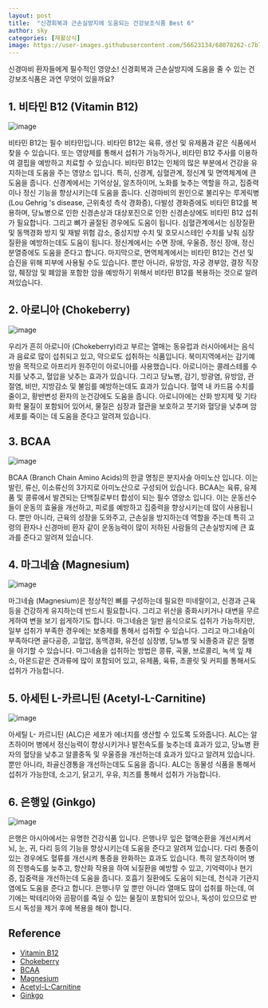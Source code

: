 ```yaml
---
layout: post
title:  "신경회복과 근손실방지에 도움되는 건강보조식품 Best 6"
author: sky
categories: [재활상식]
image: https://user-images.githubusercontent.com/56623134/68078262-c7b7f180-fe15-11e9-9f6f-2feb8993bddc.png
---
```


신경마비 환자들에게 필수적인 영양소! 신경회복과 근손실방지에 도움을 줄 수 있는 건강보조식품은 과연 무엇이 있을까요?


## 1. 비타민 B12 (Vitamin B12)

![image](https://user-images.githubusercontent.com/56623134/68073558-d0d49e80-fdd4-11e9-9944-afe020e2ffce.png)

비타민 B12는 필수 비타민입니다. 비타민 B12는 육류, 생선 및 유제품과 같은 식품에서 찾을 수 있습니다. 또는 영양제를 통해서 섭취가 가능하거나, 비타민 B12 주사를 이용하여 결핍을 예방하고 치료할 수 있습니다. 비타민 B12는 인체의 많은 부분에서 건강을 유지하는데 도움을 주는 영양소 입니다. 특히, 신경계, 심혈관계, 정신계 및 면역체계에 큰 도움을 줍니다. 신경계에서는 기억상실, 알츠하이머, 노화를 늦추는 역할을 하고, 집중력이나 정신 기능을 향상시키는데 도움을 줍니다. 신경마비의 원인으로 불리우는 루게릭병 (Lou Gehrig 's disease, 근위축성 측삭 경화증), 다발성 경화증에도 비타민 B12를 복용하며, 당뇨병으로 인한 신경손상과 대상포진으로 인한 신경손상에도 비타민 B12 섭취가 필요합니다. 그리고 뼈가 골절된 경우에도 도움이 됩니다. 심혈관계에서는 심장질환 및 동맥경화 방지 및 재발 위험 감소, 중성지방 수치 및 호모시스테인 수치를 낮춰 심장질환을 예방하는데도 도움이 됩니다. 정신계에서는 수면 장애, 우울증, 정신 장애, 정신 분열증에도 도움을 준다고 합니다. 마지막으로, 면역체계에서는 비타민 B12는 건선 및 습진을 위해 피부에 사용될 수도 있습니다.  뿐만 아니라,  유방암, 자궁 경부암, 결장 직장암, 췌장암 및 폐암을 포함한 암을 예방하기 위해서 비타민 B12를 복용하는 것으로 알려져있습니다.

## 2. 아로니아 (Chokeberry)

![image](https://user-images.githubusercontent.com/56623134/68073591-1beeb180-fdd5-11e9-9461-a591fcf0c072.png)

우리가 흔히 아로니아 (Chokeberry)라고 부르는 열매는 동유럽과 러시아에서는 음식과 음료로 많이 섭취되고 있고, 약으로도 섭취하는 식품입니다. 북미지역에서는 감기예방을 목적으로 아프리카 원주민이 아로니아를 사용했습니다. 아로니아는 콜레스테롤 수치를 낮추고, 혈압을 낮추는 효과가 있습니다. 그리고 당뇨병, 감기, 방광염, 유방암, 관절염, 비만, 지방감소 및 불임를 예방하는데도 효과가 있습니다. 혈역 내 카드뮴 수치를 줄이고, 황반변성 환자의 눈건강에도 도움을 줍니다.
아로니아에는 산화 방지제 및 기타 화학 물질이 포함되어 있어서, 물질은 심장과 혈관을 보호하고 붓기와 혈당을 낮추며 암 세포를 죽이는 데 도움을 준다고 알려져 있습니다.

## 3. BCAA

![image](https://user-images.githubusercontent.com/56623134/68079028-b676e100-fe25-11e9-8c48-683c38718854.png)

BCAA (Branch Chain Amino Acids)의 한글 명칭은  분지사슬 아미노산 입니다. 이는 발린, 류신, 이소류신의 3가지로 아미노산으로 구성되어 있습니다. BCAA는 육류, 유제품 및 콩류에서 발견되는 단백질로부터 합성이 되는 필수 영양소 입니다. 이는 운동선수들이 운동의 효율을 개선하고, 피로를 예방하고 집중력을 향상시키는데 많이 사용됩니다. 뿐만 아니라, 근육의 성장을 도와주고, 근손실을 방지하는데 역할을 주는데 특히 고령의 환자나 신경마비 환자 같이 운동능력이 많이 저하된 사람들의 근손실방지에 큰 효과를 준다고 알려져 있습니다.

## 4. 마그네슘 (Magnesium)

![image](https://user-images.githubusercontent.com/56623134/68073849-adf7b980-fdd7-11e9-8329-274b6ecee1ed.png)

마그네슘 (Magnesium)은 정상적인 뼈를 구성하는데 필요한 미네랄이고, 신경과 근육 등을 건강하게 유지하는데 반드시 필요합니다. 그리고 위산을 중화시키거나 대변을 무르게하여 변을 보기 쉽게하기도 합니다. 마그네슘은 일반 음식으로도 섭취가 가능하지만, 일부 섭취가 부족한 경우에는 보충제를 통해서 섭취할 수 있습니다. 그리고 마그네슘이 부족하다면 골다공증, 고혈압, 동맥경화, 유전성 심장병, 당뇨병 및 뇌졸중과 같은 질병을 야기할 수 있습니다. 마그네슘을 섭취하는 방법은  콩류, 곡물, 브로콜리, 녹색 잎 채소, 아몬드같은 견과류에 많이 포함되어 있고, 유제품, 육류, 초콜릿 및 커피를 통해서도 섭취가 가능합니다.

## 5. 아세틴 L-카르니틴 (Acetyl-L-Carnitine)

![image](https://user-images.githubusercontent.com/56623134/68079057-271dfd80-fe26-11e9-80d2-2b5f110b4e38.png)

아세틸 L- 카르니틴 (ALC)은 세포가 에너지를 생산할 수 있도록 도와줍니다. ALC는 알츠하이머 병에서 정신능력이 향상시키거나 발전속도를 늦추는데 효과가 있고, 당뇨병 환자의 혈당을 낮추고 알콜중독 및 우울증을 개선하는데 효과가 있다고 알려져 있습니다. 뿐만 아니라, 좌골신경통을 개선하는데도 도움을 줍니다. ALC는 동물성 식품을 통해서 섭취가 가능한데, 소고기, 닭고기, 우유, 치즈를 통해서 섭취가 가능합니다.

## 6. 은행잎 (Ginkgo)

![image](https://user-images.githubusercontent.com/56623134/68079129-b972d100-fe27-11e9-83b2-7dab600e77a4.png)

은행은 아시아에서는 유명한 건강식품 입니다. 은행나무 잎은 혈액순환을 개선시켜서 뇌, 눈, 귀, 다리 등의 기능을 향상시키는데 도움을 준다고 알려져 있습니다. 다리 통증이 있는 경우에도 혈류를 개선시켜 통증을 완화하는 효과도 있습니다. 특히 알츠하이머 병의 진행속도를 늦추고, 항산화 작용을 하여 뇌질환을 예방할 수 있고, 기억력이나 현기증, 집중력을 개선하는데 도움을 줍니다. 호흡기 질환에도 도움이 되는데, 천식과 기관지염에도 도움을 준다고 합니다. 은행나무 잎 뿐만 아니라 열매도 많이 섭취를 하는데, 여기에는 박테리아와 곰팡이를 죽일 수 있는 물질이 포함되어 있으나, 독성이 있으므로 반드시 독성을 제거 후에 복용을 해야 합니다.

## Reference
- [Vitamin B12](https://www.webmd.com/vitamins/ai/ingredientmono-926/vitamin-b12)
- [Chokeberry](https://www.webmd.com/vitamins-supplements/ingredientmono-1558-chokeberry.aspx)
- [BCAA](https://www.webmd.com/vitamins/ai/ingredientmono-1005/branched-chain-amino-acids)
- [Magnesium](https://www.webmd.com/vitamins/ai/ingredientmono-998/magnesium)
- [Acetyl-L-Carnitine](https://www.webmd.com/vitamins-and-supplements/acetyl-l-carnitine-uses-risks)
- [Ginkgo](https://www.webmd.com/vitamins/ai/ingredientmono-333/ginkgo)
